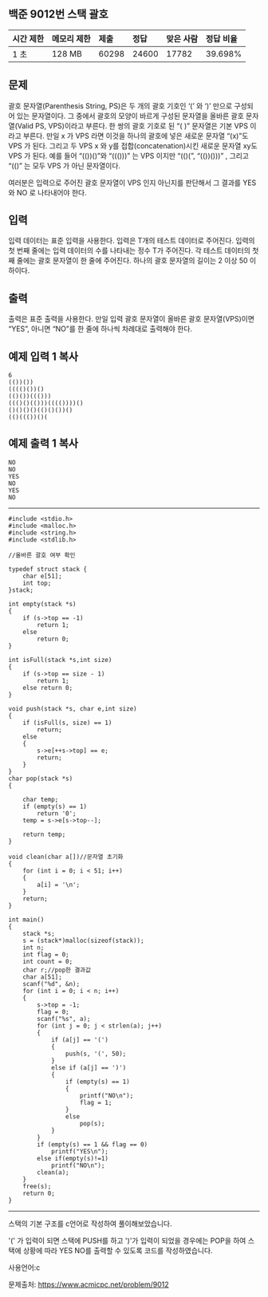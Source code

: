## 백준 9012번 스택  괄호

| 시간 제한 | 메모리 제한 | 제출  | 정답  | 맞은 사람 | 정답 비율 |
| :-------- | :---------- | :---- | :---- | :-------- | :-------- |
| 1 초      | 128 MB      | 60298 | 24600 | 17782     | 39.698%   |

## 문제

괄호 문자열(Parenthesis String, PS)은 두 개의 괄호 기호인 ‘(’ 와 ‘)’ 만으로 구성되어 있는 문자열이다. 그 중에서 괄호의 모양이 바르게 구성된 문자열을 올바른 괄호 문자열(Valid PS, VPS)이라고 부른다. 한 쌍의 괄호 기호로 된 “( )” 문자열은 기본 VPS 이라고 부른다. 만일 x 가 VPS 라면 이것을 하나의 괄호에 넣은 새로운 문자열 “(x)”도 VPS 가 된다. 그리고 두 VPS x 와 y를 접합(concatenation)시킨 새로운 문자열 xy도 VPS 가 된다. 예를 들어 “(())()”와 “((()))” 는 VPS 이지만 “(()(”, “(())()))” , 그리고 “(()” 는 모두 VPS 가 아닌 문자열이다. 

여러분은 입력으로 주어진 괄호 문자열이 VPS 인지 아닌지를 판단해서 그 결과를 YES 와 NO 로 나타내어야 한다. 

## 입력

입력 데이터는 표준 입력을 사용한다. 입력은 T개의 테스트 데이터로 주어진다. 입력의 첫 번째 줄에는 입력 데이터의 수를 나타내는 정수 T가 주어진다. 각 테스트 데이터의 첫째 줄에는 괄호 문자열이 한 줄에 주어진다. 하나의 괄호 문자열의 길이는 2 이상 50 이하이다. 

## 출력

출력은 표준 출력을 사용한다. 만일 입력 괄호 문자열이 올바른 괄호 문자열(VPS)이면 “YES”, 아니면 “NO”를 한 줄에 하나씩 차례대로 출력해야 한다. 

## 예제 입력 1 복사

```
6
(())())
(((()())()
(()())((()))
((()()(()))(((())))()
()()()()(()()())()
(()((())()(
```

## 예제 출력 1 복사

```
NO
NO
YES
NO
YES
NO
```

___

```
#include <stdio.h>
#include <malloc.h>
#include <string.h>
#include <stdlib.h>

//올바른 괄호 여부 확인

typedef struct stack {
	char e[51];
	int top;
}stack;

int empty(stack *s)
{
	if (s->top == -1)
		return 1;
	else
		return 0;
}

int isFull(stack *s,int size)
{
	if (s->top == size - 1)
		return 1;
	else return 0;
}

void push(stack *s, char e,int size)
{
	if (isFull(s, size) == 1)
		return;
	else
	{
		s->e[++s->top] == e;
		return;
	}
}
char pop(stack *s)
{
	
	char temp;
	if (empty(s) == 1)
		return '0';
	temp = s->e[s->top--];
	
	return temp;
}

void clean(char a[])//문자열 초기화
{
	for (int i = 0; i < 51; i++)
	{
		a[i] = '\n';
	}
	return;
}

int main()
{
	stack *s;
	s = (stack*)malloc(sizeof(stack));
	int n;
	int flag = 0;
	int count = 0;
	char r;//pop한 결과값
	char a[51];
	scanf("%d", &n);
	for (int i = 0; i < n; i++)
	{
		s->top = -1;
		flag = 0;
		scanf("%s", a);
		for (int j = 0; j < strlen(a); j++)
		{
			if (a[j] == '(')
			{
				push(s, '(', 50);
			}
			else if (a[j] == ')')
			{
				if (empty(s) == 1)
				{
					printf("NO\n");
					flag = 1;
				}
				else
					pop(s);
			}
		}
		if (empty(s) == 1 && flag == 0)
			printf("YES\n");
		else if(empty(s)!=1)
			printf("NO\n");
		clean(a);
	}
	free(s);
	return 0;
}
```

___

스택의 기본 구조를 c언어로 작성하여 풀이해보았습니다.

'(' 가 입력이 되면 스택에 PUSH를 하고 ')'가 입력이 되었을 경우에는 POP을 하여 스택에 상황에 따라 YES NO를 출력할 수 있도록 코드를 작성하였습니다.



사용언어:c

문제출처: https://www.acmicpc.net/problem/9012